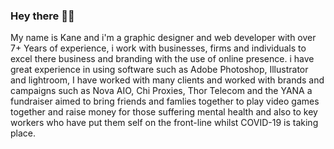 ### Hey there 💪🏻

My name is Kane and i'm a graphic designer and web developer with over 7+ Years of experience, i work with businesses, firms and individuals to excel there business and branding with the use of online presence. i have great experience in using software such as Adobe Photoshop, Illustrator and lightroom, I have worked with many clients and worked with brands and campaigns such as Nova AIO, Chi Proxies, Thor Telecom and the YANA a fundraiser aimed to bring friends and famlies together to play video games together and raise money for those suffering mental health and also to key workers who have put them self on the front-line whilst COVID-19 is taking place. 


<!--
**Kaneee/Kaneee** is a ✨ _special_ ✨ repository because its `README.md` (this file) appears on your GitHub profile.

Here are some ideas to get you started:

- 🔭 I’m currently working on ...
- 🌱 I’m currently learning ...
- 👯 I’m looking to collaborate on ...
- 🤔 I’m looking for help with ...
- 💬 Ask me about ...
- 📫 How to reach me: ...
- 😄 Pronouns: ...
- ⚡ Fun fact: ...
-->
